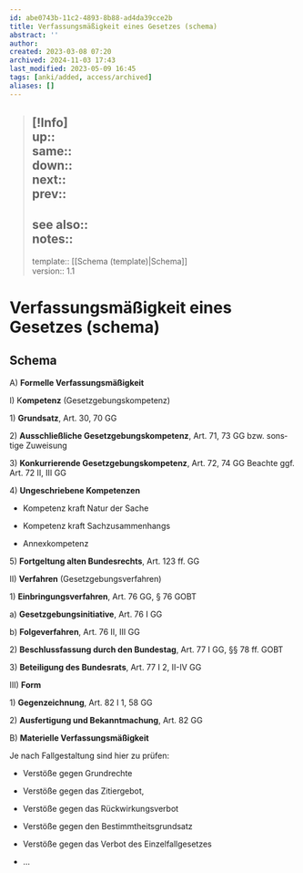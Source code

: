 ```yaml
---
id: abe0743b-11c2-4893-8b88-ad4da39cce2b
title: Verfassungsmäßigkeit eines Gesetzes (schema)
abstract: ''
author: 
created: 2023-03-08 07:20
archived: 2024-11-03 17:43
last_modified: 2023-05-09 16:45
tags: [anki/added, access/archived]
aliases: []
---
```


> [!Info]  
> up::  
> same::  
> down::  
> next::  
> prev::
> ---  
> see also::  
> notes:: 
> ---
> template:: [[Schema (template)|Schema]]  
> version:: 1.1

# Verfassungsmäßigkeit eines Gesetzes (schema)

## Schema

A) **Formelle Verfassungsmäßigkeit** 

I) K**ompetenz** (Gesetzgebungskompetenz) 

1) **Grundsatz**, Art. 30, 70 GG 

2) **Ausschließliche Gesetzgebungskompetenz**, Art. 71, 73 GG bzw. sons­tige Zuweisung 

3) **Konkurrierende Gesetzgebungskompetenz**, Art. 72, 74 GG Beachte ggf. Art. 72 II, III GG 

4) **Ungeschriebene Kompetenzen**

- Kompetenz kraft Natur der Sache

- Kompetenz kraft Sachzusammenhangs 

- Annexkompetenz 

5) **Fortgeltung alten Bundesrechts**, Art. 123 ff. GG  

II) **Verfahren** (Gesetzgebungsverfahren)

1) **Einbringungsverfahren**, Art. 76 GG, § 76 GOBT 

a) **Gesetzgebungsinitiative**, Art. 76 I GG 

b) **Folgeverfahren**, Art. 76 II, III GG 

2) **Beschlussfassung durch den Bundestag**, Art. 77 I GG, §§ 78 ff. GOBT 

3) **Beteiligung des Bundesrats**, Art. 77 I 2, II-IV GG 

III) **Form** 

1) **Gegenzeichnung**, Art. 82 I 1, 58 GG

2) **Ausfertigung und Bekanntmachung**, Art. 82 GG  

B) **Materielle Verfassungsmäßigkeit**

Je nach Fallgestaltung sind hier zu prüfen:

- Verstöße gegen Grundrechte 

- Verstöße gegen das Zitiergebot, 

- Verstöße gegen das Rückwirkungsverbot 

- Verstöße gegen den Bestimmtheitsgrundsatz

- Verstöße gegen das Verbot des Einzelfallgesetzes

- …
